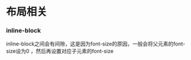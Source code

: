# 布局相关

### inline-block
inline-block之间会有间隙，这是因为font-size的原因，一般会将父元素的font-size设为0 ，然后再设置对应子元素的font-size